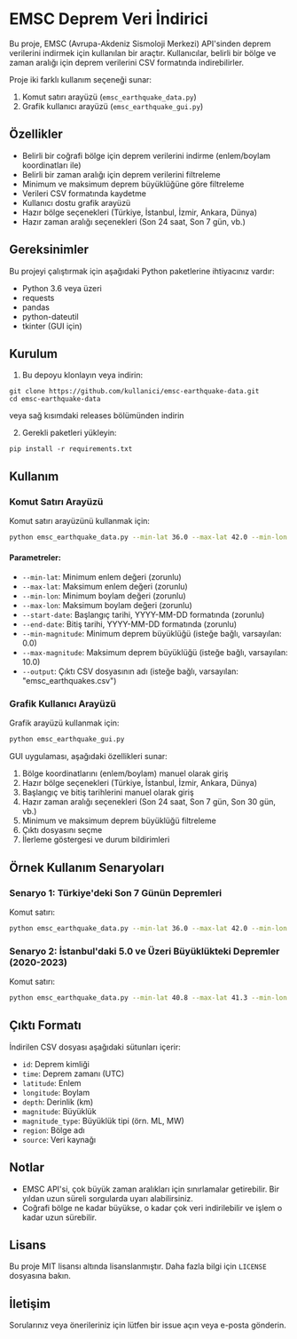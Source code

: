 # EMSC Deprem Veri İndirici

Bu proje, EMSC (Avrupa-Akdeniz Sismoloji Merkezi) API'sinden deprem verilerini indirmek için kullanılan bir araçtır. Kullanıcılar, belirli bir bölge ve zaman aralığı için deprem verilerini CSV formatında indirebilirler.

Proje iki farklı kullanım seçeneği sunar:
1. Komut satırı arayüzü (`emsc_earthquake_data.py`)
2. Grafik kullanıcı arayüzü (`emsc_earthquake_gui.py`)

## Özellikler

- Belirli bir coğrafi bölge için deprem verilerini indirme (enlem/boylam koordinatları ile)
- Belirli bir zaman aralığı için deprem verilerini filtreleme
- Minimum ve maksimum deprem büyüklüğüne göre filtreleme
- Verileri CSV formatında kaydetme
- Kullanıcı dostu grafik arayüzü
- Hazır bölge seçenekleri (Türkiye, İstanbul, İzmir, Ankara, Dünya)
- Hazır zaman aralığı seçenekleri (Son 24 saat, Son 7 gün, vb.)

## Gereksinimler

Bu projeyi çalıştırmak için aşağıdaki Python paketlerine ihtiyacınız vardır:

- Python 3.6 veya üzeri
- requests
- pandas
- python-dateutil
- tkinter (GUI için)

## Kurulum

1. Bu depoyu klonlayın veya indirin:
```
git clone https://github.com/kullanici/emsc-earthquake-data.git
cd emsc-earthquake-data
```
veya sağ kısımdaki releases bölümünden indirin

2. Gerekli paketleri yükleyin:
```
pip install -r requirements.txt
```

## Kullanım

### Komut Satırı Arayüzü

Komut satırı arayüzünü kullanmak için:

```bash
python emsc_earthquake_data.py --min-lat 36.0 --max-lat 42.0 --min-lon 26.0 --max-lon 45.0 --start-date "2023-01-01" --end-date "2023-01-31" --output "turkiye_ocak_2023.csv"
```

#### Parametreler:

- `--min-lat`: Minimum enlem değeri (zorunlu)
- `--max-lat`: Maksimum enlem değeri (zorunlu)
- `--min-lon`: Minimum boylam değeri (zorunlu)
- `--max-lon`: Maksimum boylam değeri (zorunlu)
- `--start-date`: Başlangıç tarihi, YYYY-MM-DD formatında (zorunlu)
- `--end-date`: Bitiş tarihi, YYYY-MM-DD formatında (zorunlu)
- `--min-magnitude`: Minimum deprem büyüklüğü (isteğe bağlı, varsayılan: 0.0)
- `--max-magnitude`: Maksimum deprem büyüklüğü (isteğe bağlı, varsayılan: 10.0)
- `--output`: Çıktı CSV dosyasının adı (isteğe bağlı, varsayılan: "emsc_earthquakes.csv")

### Grafik Kullanıcı Arayüzü

Grafik arayüzü kullanmak için:

```bash
python emsc_earthquake_gui.py
```

GUI uygulaması, aşağıdaki özellikleri sunar:

1. Bölge koordinatlarını (enlem/boylam) manuel olarak giriş
2. Hazır bölge seçenekleri (Türkiye, İstanbul, İzmir, Ankara, Dünya)
3. Başlangıç ve bitiş tarihlerini manuel olarak giriş
4. Hazır zaman aralığı seçenekleri (Son 24 saat, Son 7 gün, Son 30 gün, vb.)
5. Minimum ve maksimum deprem büyüklüğü filtreleme
6. Çıktı dosyasını seçme
7. İlerleme göstergesi ve durum bildirimleri

## Örnek Kullanım Senaryoları

### Senaryo 1: Türkiye'deki Son 7 Günün Depremleri

Komut satırı:
```bash
python emsc_earthquake_data.py --min-lat 36.0 --max-lat 42.0 --min-lon 26.0 --max-lon 45.0 --start-date "$(date -d '7 days ago' '+%Y-%m-%d')" --end-date "$(date '+%Y-%m-%d')" --output "turkiye_son_7_gun.csv"
```

### Senaryo 2: İstanbul'daki 5.0 ve Üzeri Büyüklükteki Depremler (2020-2023)

Komut satırı:
```bash
python emsc_earthquake_data.py --min-lat 40.8 --max-lat 41.3 --min-lon 28.5 --max-lon 29.5 --start-date "2020-01-01" --end-date "2023-12-31" --min-magnitude 5.0 --output "istanbul_buyuk_depremler.csv"
```

## Çıktı Formatı

İndirilen CSV dosyası aşağıdaki sütunları içerir:

- `id`: Deprem kimliği
- `time`: Deprem zamanı (UTC)
- `latitude`: Enlem
- `longitude`: Boylam
- `depth`: Derinlik (km)
- `magnitude`: Büyüklük
- `magnitude_type`: Büyüklük tipi (örn. ML, MW)
- `region`: Bölge adı
- `source`: Veri kaynağı

## Notlar

- EMSC API'si, çok büyük zaman aralıkları için sınırlamalar getirebilir. Bir yıldan uzun süreli sorgularda uyarı alabilirsiniz.
- Coğrafi bölge ne kadar büyükse, o kadar çok veri indirilebilir ve işlem o kadar uzun sürebilir.

## Lisans

Bu proje MIT lisansı altında lisanslanmıştır. Daha fazla bilgi için `LICENSE` dosyasına bakın.

## İletişim

Sorularınız veya önerileriniz için lütfen bir issue açın veya e-posta gönderin.
